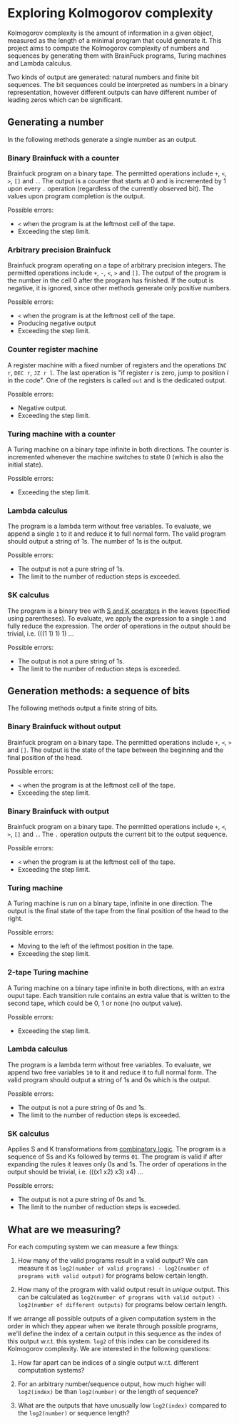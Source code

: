 # Exploring Kolmogorov complexity

Kolmogorov complexity is the amount of information in a given object, measured as the length of a minimal program that could generate it. This project aims to compute the Kolmogorov complexity of numbers and sequences by generating them with BrainFuck programs, Turing machines and Lambda calculus.

Two kinds of output are generated: natural numbers and finite bit sequences. The bit sequences could be interpreted as numbers in a binary representation, however different outputs can have different number of leading zeros which can be significant.

## Generating a number

In the following methods generate a single number as an output.

### Binary Brainfuck with a counter

Brainfuck program on a binary tape. The permitted operations include `+`, `<`, `>`, `[]` and `.`. The output is a counter that starts at 0 and is incremented by 1 upon every `.` operation (regardless of the currently observed bit). The values upon program completion is the output.

Possible errors:

* `<` when the program is at the leftmost cell of the tape.
* Exceeding the step limit.

### Arbitrary precision Brainfuck

Brainfuck program operating on a tape of arbitrary precision integers. The permitted operations include `+`, `-`, `<`, `>` and `[]`. The output of the program is the number in the cell 0 after the program has finished. If the output is negative, it is ignored, since other methods generate only positive numbers.

Possible errors:

* `<` when the program is at the leftmost cell of the tape.
* Producing negative output
* Exceeding the step limit.

### Counter register machine

A register machine with a fixed number of registers and the operations `INC r`, `DEC r`, `JZ r l`. The last operation is "if register _r_ is zero, jump to position _l_ in the code". One of the registers is called `out` and is the dedicated output.

Possible errors:

* Negative output.
* Exceeding the step limit.

### Turing machine with a counter

A Turing machine on a binary tape infinite in both directions. The counter is incremented whenever the machine switches to state 0 (which is also the initial state).

Possible errors:

* Exceeding the step limit.

### Lambda calculus

The program is a lambda term without free variables. To evaluate, we append a single `1` to it and reduce it to full normal form. The valid program should output a string of 1s. The number of 1s is the output.

Possible errors:

* The output is not a pure string of 1s.
* The limit to the number of reduction steps is exceeded.

### SK calculus

The program is a binary tree with [S and K operators](https://en.wikipedia.org/wiki/SKI_combinator_calculus) in the leaves (specified using parentheses). To evaluate, we apply the expression to a single `1` and fully reduce the expression. The order of operations in the output should be trivial, i.e. (((1 1) 1) 1) ...

Possible errors:

* The output is not a pure string of 1s.
* The limit to the number of reduction steps is exceeded.

## Generation methods: a sequence of bits

The following methods output a finite string of bits.

### Binary Brainfuck without output

Brainfuck program on a binary tape. The permitted operations include `+`, `<`, `>` and `[]`. The output is the state of the tape between the beginning and the final position of the head.

Possible errors:

* `<` when the program is at the leftmost cell of the tape.
* Exceeding the step limit.

### Binary Brainfuck with output

Brainfuck program on a binary tape. The permitted operations include `+`, `<`, `>`, `[]` and `.`. The `.` operation outputs the current bit to the output sequence.

Possible errors:

* `<` when the program is at the leftmost cell of the tape.
* Exceeding the step limit.

### Turing machine

A Turing machine is run on a binary tape, infinite in one direction. The output is the final state of the tape from the final position of the head to the right.

Possible errors:

* Moving to the left of the leftmost position in the tape.
* Exceeding the step limit.

### 2-tape Turing machine

A Turing machine on a binary tape infinite in both directions, with an extra ouput tape. Each transition rule contains an extra value that is written to the second tape, which could be 0, 1 or none (no output value).

Possible errors:
* Exceeding the step limit.

### Lambda calculus

The program is a lambda term without free variables. To evaluate, we append two free variables `10` to it and reduce it to full normal form. The valid program should output a string of 1s and 0s which is the output.

Possible errors:

* The output is not a pure string of 0s and 1s.
* The limit to the number of reduction steps is exceeded.

### SK calculus

Applies S and K transformations from [combinatory logic](https://en.wikipedia.org/wiki/Combinatory_logic). The program is a sequence of Ss and Ks followed by terms `01`. The program is valid if after expanding the rules it leaves only 0s and 1s. The order of operations in the output should be trivial, i.e. (((x1 x2) x3) x4) ...

Possible errors:

* The output is not a pure string of 0s and 1s.
* The limit to the number of reduction steps is exceeded.

## What are we measuring?

For each computing system we can measure a few things:

1. How many of the valid programs result in a valid output? We can measure it as `log2(number of valid programs) - log2(number of programs with valid output)` for programs below certain length.

2. How many of the program with valid output result in _unique_ output. This can be calculated as `log2(number of programs with valid output) - log2(number of different outputs)` for programs below certain length.

If we arrange all possible outputs of a given computation system in the order in which they appear when we iterate through possible programs, we'll define the index of a certain output in this sequence as the index of this output w.r.t. this system. `log2` of this index can be considered its Kolmogorov complexity. We are interested in the following questions:

1. How far apart can be indices of a single output w.r.t. different computation systems?

2. For an arbitrary number/sequence output, how much higher will `log2(index)` be than `log2(number)` or the length of sequence?

3. What are the outputs that have unusually low `log2(index)` compared to the `log2(number)` or sequence length?
